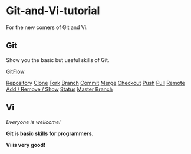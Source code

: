 # Git-and-Vi-tutorial
For the new comers of Git and Vi.

## Git
Show you the basic but useful skills of Git.

[GitFlow](git/commands/gitflow.md)

[Repository](git/commands/repository.md)
[Clone](git/commands/clone.md)
[Fork](git/commands/fork.md)
[Branch](git/commands/branch.md)
[Commit](git/commands/commit.md)
[Merge](git/commands/merge.md)
[Checkout](git/commands/checkout.md)
[Push](git/commands/push.md)
[Pull](git/commands/pull.md)
[Remote Add / Remove / Show](git/commands/remote_add.md)
[Status](git/commands/status.md)
[Master Branch](git/commands/master_branch.md)

## Vi



*Everyone is wellcome!*

**Git is basic skills for programmers.**

**Vi is very good!**
